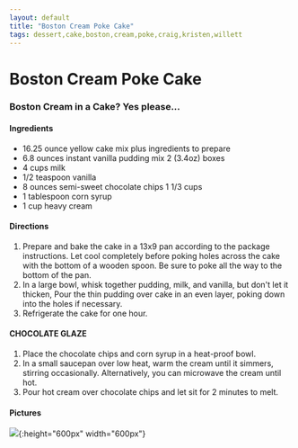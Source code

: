 ```yaml
---
layout: default
title: "Boston Cream Poke Cake"
tags: dessert,cake,boston,cream,poke,craig,kristen,willett
---
```

# Boston Cream Poke Cake

### Boston Cream in a Cake?  Yes please...

#### Ingredients
- 16.25 ounce yellow cake mix plus ingredients to prepare
- 6.8 ounces instant vanilla pudding mix 2 (3.4oz) boxes
- 4 cups milk
- 1/2 teaspoon vanilla
- 8 ounces semi-sweet chocolate chips 1 1/3 cups
- 1 tablespoon corn syrup
- 1 cup heavy cream

#### Directions
1. Prepare and bake the cake in a 13x9 pan according to the package instructions. Let cool completely before poking holes across the cake with the bottom of a wooden spoon. Be sure to poke all the way to the bottom of the pan.
2. In a large bowl, whisk together pudding, milk, and vanilla, but don't let it thicken, Pour the thin pudding over cake in an even layer, poking down into the holes if necessary.
3. Refrigerate the cake for one hour.

#### CHOCOLATE GLAZE
1. Place the chocolate chips and corn syrup in a heat-proof bowl.
2. In a small saucepan over low heat, warm the cream until it simmers, stirring occasionally. Alternatively, you can microwave the cream until hot.
3. Pour hot cream over chocolate chips and let sit for 2 minutes to melt.

#### Pictures
![]({{site.github.url}}/Desserts/Images/BostonCreamPokeCake.jpg){:height="600px" width="600px"}
